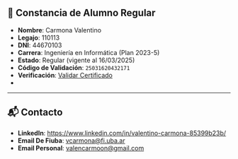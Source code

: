 ## 📜 Constancia de Alumno Regular
- **Nombre**: Carmona Valentino  
- **Legajo**: 110113
- **DNI**: 44670103
- **Carrera**: Ingeniería en Informática (Plan 2023-5)  
- **Estado**: Regular (vigente al 16/03/2025)  
- **Código de Validación**: `25031620432171`  
- **Verificación**: [Validar Certificado](https://guaraniautogestion.fi.uba.ar/g3w/validador_certificados)
- 
---

## 📬 Contacto
- **LinkedIn**: https://www.linkedin.com/in/valentino-carmona-85399b23b/
- **Email De Fiuba**: vcarmona@fi.uba.ar
- **Email Personal**: valencarmoon@gmail.com
